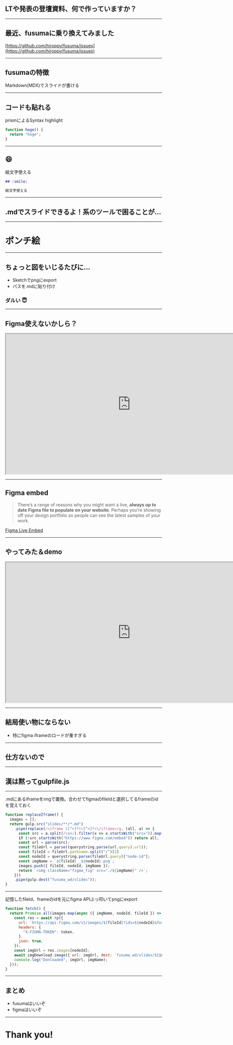 ## LTや発表の登壇資料、何で作っていますか？

---

## 最近、fusumaに乗り換えてみました

[https://github.com/hiroppy/fusuma/issues](https://github.com/hiroppy/fusuma/issues)

---

## fusumaの特徴

Markdown(MDX)でスライドが書ける

---

## コードも貼れる

prismによるSyntax highlight

```typescript
function hoge() {
  return "hoge";
}
```

---

## :smile:

絵文字使える


```md
## :smile:

絵文字使える
```

---

## .mdでスライドできるよ！系のツールで困ることが...

---

# **ポンチ絵**

---

## ちょっと図をいじるたびに...

* Sketchでpngにexport
* パスを.mdに貼り付け

### ダルい :innocent:

---

## Figma使えないかしら？

<iframe width="800" height="450" src="https://www.figma.com/embed?embed_host=share&url=https%3A%2F%2Fwww.figma.com%2Ffile%2FWq8Q2ugeRMAuvbh0y5M5yEWr%2Ffusuma-figma-demo%3Fnode-id%3D2%253A2" allowfullscreen></iframe>

---

## Figma embed 

> There’s a range of reasons why you might want a live, **always up to date Figma file to populate on your website**. Perhaps you’re showing off your design portfolio so people can see the latest samples of your work.

[Figma Live Embed](https://www.figma.com/developers/embed)


---

## やってみた＆demo

<iframe width="800" height="450" src="https://www.figma.com/embed?embed_host=share&url=https%3A%2F%2Fwww.figma.com%2Ffile%2FWq8Q2ugeRMAuvbh0y5M5yEWr%2Ffusuma-figma-demo%3Fnode-id%3D27%253A0" allowfullscreen></iframe>

---

## 結局使い物にならない

* 特にfigma iframeのロードが重すぎる

---

## 仕方ないので

---

## 漢は黙ってgulpfile.js

---

.mdにあるiframeをimgで置換。合わせてfigmaのfileIdと選択してるframeのidを覚えておく

```javascript
function replaceIframe() {
  images = [];
  return gulp.src("slides/**/*.md")
    .pipe(replace(/<iframe ([^>]*)>[^<]*<\/iframe>/g, (all, a) => {
      const src = a.split(/\s+/).filter(x => x.startsWith("src=")).map(x => x.match(/src="(.*)"/)[1])[0]
      if (!src.startsWith("https://www.figma.com/embed")) return all;
      const url = parse(src);
      const fileUrl = parse((querystring.parse(url.query).url));
      const fileId = fileUrl.pathname.split("/")[2]
      const nodeId = querystring.parse(fileUrl.query)["node-id"];
      const imgName = `${fileId}__${nodeId}.png`;
      images.push({ fileId, nodeId, imgName });
      return `<img className="figma_fig" src="./${imgName}" />`;
    }))
    .pipe(gulp.dest("fusuma_wd/slides"));
}
```

---

記憶したfileId、frameのidを元にfigma APIぶっ叩いてpngにexport


```javascript
function fetch() {
  return Promise.all(images.map(async ({ imgName, nodeId, fileId }) => {
    const res = await rp({
      url: `https://api.figma.com/v1/images/${fileId}?ids=${nodeId}&format=png&scale=2.0`,
      headers: {
        "X-FIGMA-TOKEN": token,
      },
      json: true,
    });
    const imgUrl = res.images[nodeId];
    await imgDownload.image({ url: imgUrl, dest: `fusuma_wd/slides/${imgName}` });
    console.log("Donloaded", imgUrl, imgName);
  }));
}
```

---

## まとめ

* fusumaはいいぞ
* figmaはいいぞ

---

# Thank you!
